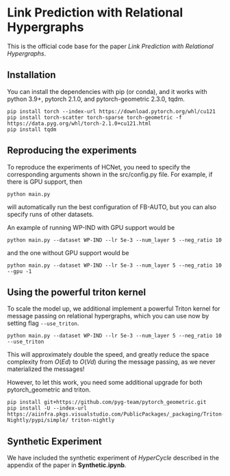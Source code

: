 # Link Prediction with Relational Hypergraphs

This is the official code base for the paper *Link Prediction with Relational Hypergraphs*.

## Installation
You can install the dependencies with pip (or conda), and it works with python 3.9+, pytorch 2.1.0, and pytorch-geometric 2.3.0, tqdm.
```
pip install torch --index-url https://download.pytorch.org/whl/cu121
pip install torch-scatter torch-sparse torch-geometric -f https://data.pyg.org/whl/torch-2.1.0+cu121.html
pip install tqdm
```

## Reproducing the experiments
To reproduce the experiments of HCNet, you need to specify the corresponding arguments shown in the src/config.py file. For example, if there is GPU support, then
```
python main.py 
```
will automatically run the best configuration of FB-AUTO, but you can also specify runs of other datasets. 

An example of running WP-IND with GPU support would be 
```
python main.py --dataset WP-IND --lr 5e-3 --num_layer 5 --neg_ratio 10 
```
and the one without GPU support would be
```
python main.py --dataset WP-IND --lr 5e-3 --num_layer 5 --neg_ratio 10 --gpu -1
```


## Using the powerful triton kernel

To scale the model up, we additional implement a powerful Triton kernel for message passing on relational hypergraphs, which you can use now by setting flag ``` --use_triton ```.
```
python main.py --dataset WP-IND --lr 5e-3 --num_layer 5 --neg_ratio 10 --use_triton
```

This will approximately double the speed, and greatly reduce the space complexity from $O(Ed)$ to $O(Vd)$ during the message passing, as we never materialized the messages! 

However, to let this work, you need some additional upgrade for both pytorch_geometric and triton.
```
pip install git+https://github.com/pyg-team/pytorch_geometric.git
pip install -U --index-url https://aiinfra.pkgs.visualstudio.com/PublicPackages/_packaging/Triton-Nightly/pypi/simple/ triton-nightly
```

## Synthetic Experiment

We have included the synthetic experiment of *HyperCycle* described in the appendix of the paper in **Synthetic.ipynb**. 
